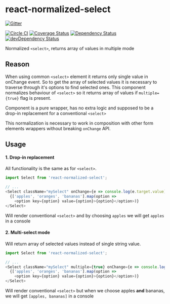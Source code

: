 # react-normalized-select

[![Gitter](https://badges.gitter.im/Join%20Chat.svg)](https://gitter.im/nkbt/help)

[![Circle CI](https://circleci.com/gh/nkbt/react-normalized-select.svg?style=svg)](https://circleci.com/gh/nkbt/react-normalized-select)
[![Coverage Status](https://coveralls.io/repos/nkbt/react-normalized-select/badge.svg?branch=master)](https://coveralls.io/r/nkbt/react-normalized-select?branch=master)
[![Dependency Status](https://david-dm.org/nkbt/react-normalized-select.svg)](https://david-dm.org/nkbt/react-normalized-select)
[![devDependency Status](https://david-dm.org/nkbt/react-normalized-select/dev-status.svg)](https://david-dm.org/nkbt/react-normalized-select#info=devDependencies)

Normalized `<select>`, returns array of values in multiple mode

## Reason

When using common `<select>` element it returns only single value in onChange event. So to get the array of selected values it is necessary to traverse through it's options to find selected ones. This component normalizes behaviour of `<select>` so it returns array of values if `multiple={true}` flag is present.

Component is a pure wrapper, has no extra logic and supposed to be a drop-in replacement for a conventional `<select>`

This normalization is necessary to work in composition with other form elements wrappers without breaking `onChange` API.

## Usage

#### 1. Drop-in replacement

All functionality is the same as for `<select>`.

```js
import Select from 'react-normalized-select';

// ...
<Select className="mySelect" onChange={e => console.log(e.target.value)}>
  {['apples', 'oranges', 'bananas'].map(option =>
    <option key={option} value={option}>{option}</option>)}
</Select>
```

Will render conventional `<select>` and by choosing `apples` we will get `apples` in a console

#### 2. Multi-select mode

Will return array of selected values instead of single string value.

```js
import Select from 'react-normalized-select';

// ...
<Select className="mySelect" multiple={true} onChange={e => console.log(e.target.value)}>
  {['apples', 'oranges', 'bananas'].map(option =>
    <option key={option} value={option}>{option}</option>)}
</Select>
```

Will render conventional `<select>` but when we choose apples **and** bananas, we will get `[apples, bananas]` in a console
